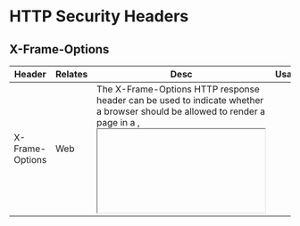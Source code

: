 # HTTP Security Headers
## X-Frame-Options
<table>
    <thead>
        <tr>
            <th>Header</th>
            <th>Relates</th>
            <th>Desc</th>
            <th>Usage</th>
            <th>Details</th>
        </tr>
    </thead>
    <tbody>
        <tr>
            <td rowspan=3>X-Frame-Options</td>
            <td rowspan=3>Web</td>
            <td rowspan=3>The X-Frame-Options HTTP response header can be used to indicate whether a browser should be allowed to render a page in a <frame>, <iframe>, <embed> or <object>. Sites can use this to avoid click-jacking attacks, by ensuring that their content is not embedded into other sites.</td>
            <td>X-Frame-Options: DENY</td>
            <td>No rendering within a frame.</td>
        </tr>
        <tr>
            <td>X-Frame-Options: SAMEORIGIN</td>
            <td>No rendering if origin mismatch.</td>
        </tr>
        <tr>
            <td>X-Frame-Options: ALLOW-FROM origin</td>
            <td>This is an obsolete directive. Modern browsers that encounter response headers with this directive will ignore the header completely. The Content-Security-Policy HTTP header has a frame-ancestors directive which you should use instead.</td>
        </tr>
        <tr>
            <td colspan=5> 
                <li>https://owasp.org/www-project-secure-headers/#x-frame-options</li>
                <li>https://cheatsheetseries.owasp.org/cheatsheets/HTTP_Headers_Cheat_Sheet.html#security-headers</li>
            </td>
        </tr>
    </tbody>
</table>

<hr>

## CSP (Content Security Policy)
<table>
    <thead>
        <tr>
            <th>Header</th>
            <th>Relates</th>
            <th>Desc</th>
            <th>Usage</th>
            <th>Details</th>
        </tr>
    </thead>
    <tbody>
        <tr>
            <td rowspan=7>Content-Security-Policy</td>
            <td rowspan=7>Web</td>
            <td rowspan=7>Content Security Policy (CSP) is a security feature that is used to specify the origin of content that is allowed to be loaded on a website or in a web applications. It is an added layer of security that helps to detect and mitigate certain types of attacks, including Cross-Site Scripting (XSS) and data injection attacks. These attacks are used for everything from data theft to site defacement to distribution of malware.</td>
            <td>Content-Security-Policy: default-src 'self'</td>
            <td>Define loading policy for all resources type in case a resource type’s dedicated directive is not defined (fallback).</td>
        </tr>
        <tr>
            <td>Content-Security-Policy: default-src 'self' www.mydomain.com</td>
            <td>Define loading policy for all resources type in case a resource type’s dedicated directive is not defined (fallback).</td>
        </tr>
        <tr>
            <td>Content-Security-Policy: img-src *;</td>
            <td>Define from where the protected resource can load images.</td>
        </tr>
        <tr>
            <td>Content-Security-Policy: media-src www.mydomain.com;</td>
            <td>Define from where the protected resource can load video and audio.</td>
        </tr>
        <tr>
            <td>Content-Security-Policy: script-src www.mydomain.com;</td>
            <td>Define which scripts the protected resource can execute.</td>
        </tr>
        <tr>
            <td>Content-Security-Policy: frame-ancestors 'self' https://www.example.org;</td>
            <td>Define from where the protected resource can be embedded in frames.</td>
        </tr>
        <tr>
            <td>Content-Security-Policy: frame-ancestors 'self' https://mydomain.com https://example.com;</td>
            <td>Define from where the protected resource can be embedded in frames.</td>
        </tr>
        <tr>
            <td colspan=5>
                <li>https://owasp.org/www-project-secure-headers/#content-security-policy</li>
                <li>https://cheatsheetseries.owasp.org/cheatsheets/HTTP_Headers_Cheat_Sheet.html#content-security-policy-csp</li>
            </td>
        </tr>
    </tbody>
</table>

<hr>

## X-Content-Type-Options
<table>
    <thead>
        <tr>
            <th>Header</th>
            <th>Relates</th>
            <th>Desc</th>
            <th>Usage</th>
            <th>Details</th>
        </tr>
    </thead>
    <tbody>
        <tr>
            <td>X-Content-Type-Options</td>
            <td>Web</td>
            <td>Setting this header will prevent the browser from interpreting files as a different MIME type to what is specified in the Content-Type HTTP header (e.g. treating text/plain as text/css).</td>
            <td>X-Content-Type-Options: nosniff</td>
            <td>Will prevent the browser from MIME-sniffing a response away from the declared content-type.</td>
        </tr>
        <tr>
            <td colspan=5>
                <li>https://owasp.org/www-project-secure-headers/#x-content-type-options</li>
                <li>https://cheatsheetseries.owasp.org/cheatsheets/HTTP_Headers_Cheat_Sheet.html#x-content-type-options</li>
            </td>
        </tr>
    </tbody>
</table>

<hr>

## Cross-Origin-Resource-Policy
<table>
    <thead>
        <tr>
            <th>Header</th>
            <th>Relates</th>
            <th>Desc</th>
            <th>Usage</th>
            <th>Details</th>
        </tr>
    </thead>
    <tbody>
        <tr>
            <td rowspan=3>Cross-Origin-Resource-Policy</td>
            <td rowspan=3>Web / API / Mobile</td>
            <td rowspan=3>This response header (also named CORP) allows to define a policy that lets web sites and applications opt in to protection against certain requests from other origins (such as those issued with elements like <script> and <img>), to mitigate speculative side-channel attacks.</td>
            <td>Cross-Origin-Resource-Policy: same-site</td>
            <td>Only requests from the same Site can read the resource.</td>
        </tr>
        <tr>
            <td>Cross-Origin-Resource-Policy: same-origin</td>
            <td>Only requests from the same Origin (i.e. scheme + host + port) can read the resource.</td>
        </tr>
        <tr>
            <td>Cross-Origin-Resource-Policy: cross-origin</td>
            <td>Requests from any Origin (both same-site and cross-site) can read the resource. Browsers are using this policy when an CORP header is not specified.</td>
        </tr>
        <tr>
            <td colspan=5>
                <li>https://owasp.org/www-project-secure-headers/#cross-origin-resource-policy</li>
                <li>https://cheatsheetseries.owasp.org/cheatsheets/HTTP_Headers_Cheat_Sheet.html#cross-origin-resource-policy-corp</li>
            </td>
        </tr>
    </tbody>
</table>

<hr>

## CORS (Cross Origin Resource Sharing)
<table>
    <thead>
        <tr>
            <th>Header</th>
            <th>Relates</th>
            <th>Desc</th>
            <th>Usage</th>
            <th>Details</th>
        </tr>
    </thead>
    <tbody>
        <tr>
            <td rowspan=5>Access-Control-*</td>
            <td rowspan=5>Web / API / Mobile</td>
            <td rowspan=5>Cross Origin Resource Sharing (CORS) is a mechanism that enables a web browser to perform cross-domain requests using the XMLHttpRequest (XHR) Level 2 (L2) API in a controlled manner. In the past, the XHR L1 API only allowed requests to be sent within the same origin as it was restricted by the Same Origin Policy (SOP).</td>
            <td>Access-Control-Allow-Origin: https://www.mydomain.com</td>
            <td>indicate which domains are allowed to read the response. Based on the CORS W3 Specification it is up to the client to determine and enforce the restriction of whether the client has access to the response data based on this header.</td>
        </tr>
        <tr>
            <td>Access-Control-Request-Method: POST</td>
            <td>Header is used when a browser performs a preflight OPTIONS request and lets the client indicate the request method of the final request.</td>
        </tr>
        <tr>
            <td>Access-Control-Allow-Method: POST</td>
            <td>Header used by the server to describe the methods the clients are allowed to use.</td>
        </tr>
        <tr>
            <td>Access-Control-Request-Max-Age: 86400</td>
            <td>Header determines the time a preflight request can be cached in the browser.</td>
        </tr>
        <tr>
            <td>Access-Control-Allow-Crerdentials: true</td>
            <td>This response header allows browsers to read the response when credentials are passed. When the header is sent, the web application must set an origin to the value of the Access-Control-Allow-Origin header.</td>
        </tr>
        <tr>
            <td colspan=5>
                <li>https://owasp.org/www-project-web-security-testing-guide/latest/4-Web_Application_Security_Testing/11-Client-side_Testing/07-Testing_Cross_Origin_Resource_Sharing</li>
                <li>https://cheatsheetseries.owasp.org/cheatsheets/HTTP_Headers_Cheat_Sheet.html#access-control-allow-origin</li>
            </td>
        </tr>
    </tbody>
</table>

<hr>

## HSTS (HTTP Strict Transport Security)
<table>
    <thead>
        <tr>
            <th>Header</th>
            <th>Relates</th>
            <th>Desc</th>
            <th>Usage</th>
            <th>Details</th>
        </tr>
    </thead>
    <tbody>
        <tr>
            <td rowspan=3>Strict-Transport-Security</td>
            <td rowspan=3>Web / API / Mobile</td>
            <td rowspan=3>HTTP Strict Transport Security (also named HSTS) is a web security policy mechanism which helps to protect websites against protocol downgrade attacks and cookie hijacking. It allows web servers to declare that web browsers (or other complying user agents) should only interact with it using secure HTTPS connections, and never via the insecure HTTP protocol.</td>
            <td>Strict-Transport-Security: max-age=31536000</td>
            <td>The time, in seconds, that the browser should remember that this site is only to be accessed using HTTPS.</td>
        </tr>
        <tr>
            <td>Strict-Transport-Security: max-age=31536000 ; includeSubDomains</td>
            <td>If this optional parameter is specified, this rule applies to all of the site’s subdomains as well.</td>
        </tr>
        <tr>
            <td>Strict-Transport-Security: max-age=31536000 ; includeSubDomains ; preload</td>
            <td>If this optional parameter is specified, its instruct the browser to always access the site using HTTPS because the site is included into Strict-Transport-Security preload list.</td>
        </tr>
        <tr>
            <td colspan=5>
                <li>https://owasp.org/www-project-secure-headers/#strict-transport-security</li>
                <li>https://cheatsheetseries.owasp.org/cheatsheets/HTTP_Headers_Cheat_Sheet.html#strict-transport-security-hsts</li>
            </td>
        </tr>
    </tbody>
</table>

<hr>

## Referrer Policy
<table>
    <thead>
        <tr>
            <th>Header</th>
            <th>Relates</th>
            <th>Desc</th>
            <th>Usage</th>
            <th>Details</th>
        </tr>
    </thead>
    <tbody>
        <tr>
            <td rowspan=3>Referrer-Policy</td>
            <td rowspan=3>Web / API / Mobile</td>
            <td rowspan=3>The Referrer-Policy HTTP header governs which referrer information, sent in the Referer header, should be included with requests made.</td>
            <td>Referrer-Policy: no-referrer</td>
            <td>The Referer header will be omitted entirely. No referrer information is sent along with requests.</td>
        </tr>
        <tr>
            <td>Referrer-Policy: same-origin</td>
            <td>A referrer will be sent for same-site origins, but cross-origin requests will contain no referrer information.</td>
        </tr>
        <tr>
            <td>Referrer-Policy: origin-when-cross-origin</td>
            <td>Send a full URL when performing a same-origin request, but only send the origin of the document for other cases.</td>
        </tr>
        <tr>
            <td colspan=5>
                <li>https://owasp.org/www-project-secure-headers/#referrer-policy</li>
                <li>https://cheatsheetseries.owasp.org/cheatsheets/HTTP_Headers_Cheat_Sheet.html#referrer-policy</li>
            </td>
        </tr>
    </tbody>
</table>

<hr>

## Cache-Control
<table>
    <thead>
        <tr>
            <th>Header</th>
            <th>Relates</th>
            <th>Desc</th>
            <th>Usage</th>
            <th>Details</th>
        </tr>
    </thead>
    <tbody>
        <tr>
            <td rowspan=3>Cache-Control</td>
            <td rowspan=3>Web / API / Mobile</td>
            <td rowspan=3>This header holds directives (instructions) for caching in both requests and responses. If a given directive is in a request, it does not mean this directive is in the response (source Mozilla MDN). Specify the capability of a resource to be cached is important to prevent exposure of information via the cache.</td>
            <td>Cache-Control: no-store, max-age=0</td>
            <td>The response may not be stored in any cache.</td>
        </tr>
        <tr>
            <td>Cache-Control: must-revalidate</td>
            <td>Indicates that once a resource becomes stale, caches do not use their stale copy without successful validation on the origin server.</td>
        </tr>
        <tr>
            <td>Cache-Control: private</td>
            <td>The response may be stored only by a browser’s cache, even if the response is normally non-cacheable.</td>
        </tr>
        <tr>
            <td colspan=5>
                <li>https://owasp.org/www-project-secure-headers/#cache-control</li>
            </td>
        </tr>
    </tbody>
</table>


